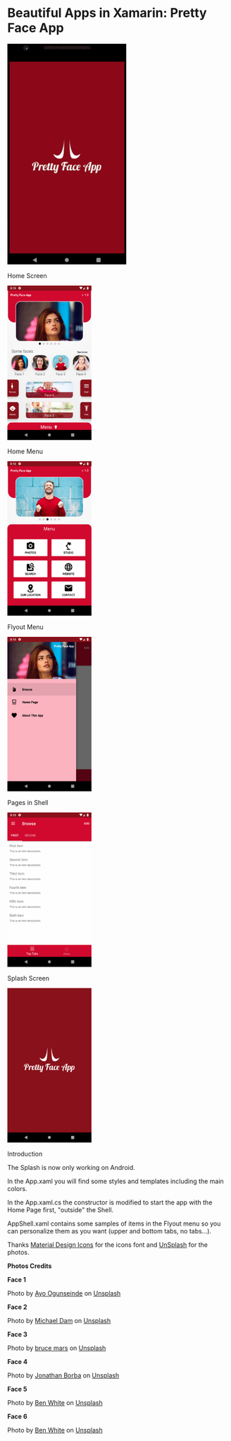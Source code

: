 # Beautiful Apps in Xamarin: Pretty Face App

![GIF](./Media/PrettyFaceApp.gif)

Home Screen

<img width="191" height="350" src="./Media/Preview1.jpg" />

Home Menu

<img width="191" height="350" src="./Media/Preview2.jpg" />

Flyout Menu

<img width="191" height="350" src="./Media/Preview3.jpg" />

Pages in Shell

<img width="191" height="350" src="./Media/Preview4.jpg" />

Splash Screen

<img width="191" height="350" src="./Media/Preview5.jpg" />


Introduction

The Splash is now only working on Android.

In the App.xaml you will find some styles and templates including the main colors.

In the App.xaml.cs the constructor is modified to start the app with the Home Page first, "outside" the Shell.

AppShell.xaml contains some samples of items in the Flyout menu so you can personalize them as you want (upper and bottom tabs, no tabs...).

Thanks [Material Design Icons](https://www.materialdesignicons.com/) for the icons font and [UnSplash](https://www.unsplash.com/) for the photos.

<b>Photos Credits</b>

<b>Face 1</b>

Photo by [Ayo Ogunseinde](https://unsplash.com/@armedshutter?utm_source=unsplash&utm_medium=referral&utm_content=creditCopyText) on [Unsplash](https://unsplash.com/photos/pOVy61t9NeA?utm_source=unsplash&utm_medium=referral&utm_content=creditCopyText)

<b>Face 2</b>

Photo by [Michael Dam](https://unsplash.com/@michaeldam?utm_source=unsplash&utm_medium=referral&utm_content=creditCopyText) on [Unsplash](https://unsplash.com/?utm_source=unsplash&utm_medium=referral&utm_content=creditCopyText)

<b>Face 3</b>

Photo by [bruce mars](https://unsplash.com/@brucemars?utm_source=unsplash&utm_medium=referral&utm_content=creditCopyText) on [Unsplash](https://unsplash.com/?utm_source=unsplash&utm_medium=referral&utm_content=creditCopyText)

<b>Face 4</b>

Photo by [Jonathan Borba](https://unsplash.com/@jonathanborba?utm_source=unsplash&utm_medium=referral&utm_content=creditCopyText) on [Unsplash](https://unsplash.com/?utm_source=unsplash&utm_medium=referral&utm_content=creditCopyText)

<b>Face 5</b>

Photo by [Ben White](https://unsplash.com/@benwhitephotography?utm_source=unsplash&utm_medium=referral&utm_content=creditCopyText) on [Unsplash](https://unsplash.com/?utm_source=unsplash&utm_medium=referral&utm_content=creditCopyText)

<b>Face 6</b>

Photo by [Ben White](https://unsplash.com/@benwhitephotography?utm_source=unsplash&utm_medium=referral&utm_content=creditCopyText) on [Unsplash](https://unsplash.com/s/photos/kid?utm_source=unsplash&utm_medium=referral&utm_content=creditCopyText)
